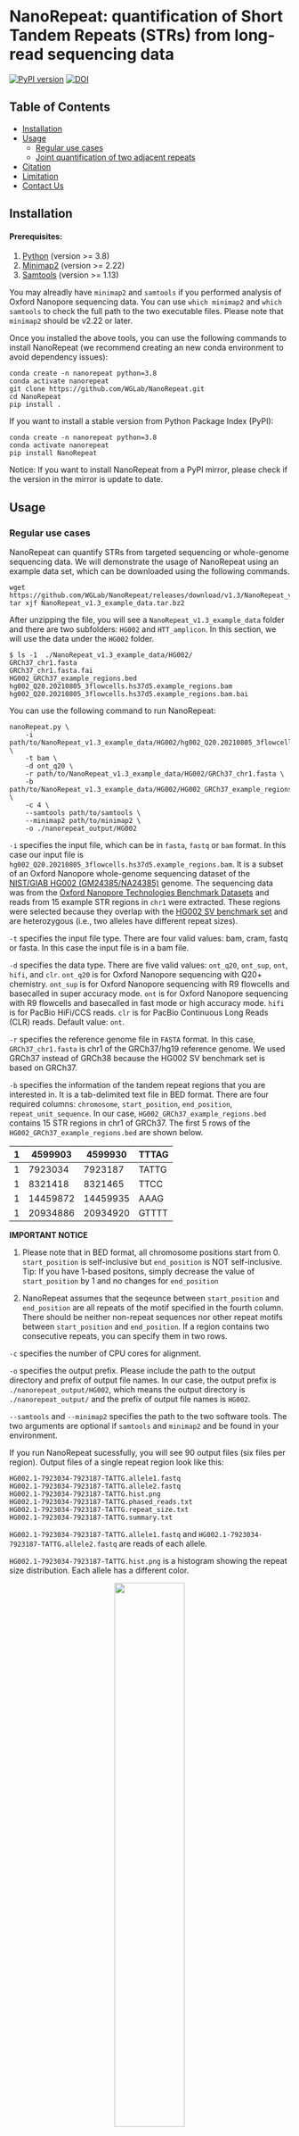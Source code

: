 # NanoRepeat: quantification of Short Tandem Repeats (STRs) from long-read sequencing data

[![PyPI version](https://badge.fury.io/py/NanoRepeat.svg)](https://badge.fury.io/py/NanoRepeat)
[![DOI](https://www.zenodo.org/badge/DOI/10.5281/zenodo.7024484.svg)](https://www.zenodo.org/record/7024484)

## Table of Contents

- [Installation](#installation)
- [Usage](#usage)
  - [Regular use cases](#regular-use-cases)
  - [Joint quantification of two adjacent repeats](#joint_quantification)
- [Citation](#citation)
- [Limitation](#limitation)
- [Contact Us](#contact-us)

## Installation

#### Prerequisites:

1. [Python](https://www.python.org/downloads/) (version >= 3.8)
2. [Minimap2](https://github.com/lh3/minimap2) (version >= 2.22)
3. [Samtools](https://github.com/samtools/samtools.git) (version >= 1.13)

You may alreadly have `minimap2` and `samtools` if you performed analysis of Oxford Nanopore sequencing data. You can use `which minimap2` and `which samtools` to check the full path to the two executable files. Please note that `minimap2` should be v2.22 or later. 

Once you installed the above tools, you can use the following commands to install NanoRepeat (we recommend creating an new conda environment to avoid dependency issues):

```
conda create -n nanorepeat python=3.8
conda activate nanorepeat
git clone https://github.com/WGLab/NanoRepeat.git
cd NanoRepeat
pip install .
```

If you want to install a stable version from Python Package Index (PyPI): 

```
conda create -n nanorepeat python=3.8
conda activate nanorepeat
pip install NanoRepeat
```
Notice: If you want to install NanoRepeat from a PyPI mirror, please check if the version in the mirror is update to date. 

## Usage

### Regular use cases

NanoRepeat can quantify STRs from targeted sequencing or whole-genome sequencing data. We will demonstrate the usage of NanoRepeat using an example data set, which can be downloaded using the following commands. 

```
wget https://github.com/WGLab/NanoRepeat/releases/download/v1.3/NanoRepeat_v1.3_example_data.tar.bz2
tar xjf NanoRepeat_v1.3_example_data.tar.bz2
```

After unzipping the file, you will see a `NanoRepeat_v1.3_example_data` folder and there are two subfolders: `HG002` and `HTT_amplicon`. In this section, we will use the data under the `HG002` folder. 

```
$ ls -1  ./NanoRepeat_v1.3_example_data/HG002/ 
GRCh37_chr1.fasta
GRCh37_chr1.fasta.fai
HG002_GRCh37_example_regions.bed
hg002_Q20.20210805_3flowcells.hs37d5.example_regions.bam
hg002_Q20.20210805_3flowcells.hs37d5.example_regions.bam.bai
```

You can use the following command to run NanoRepeat: 

```
nanoRepeat.py \
    -i path/to/NanoRepeat_v1.3_example_data/HG002/hg002_Q20.20210805_3flowcells.hs37d5.example_regions.bam \
    -t bam \
    -d ont_q20 \
    -r path/to/NanoRepeat_v1.3_example_data/HG002/GRCh37_chr1.fasta \
    -b path/to/NanoRepeat_v1.3_example_data/HG002/HG002_GRCh37_example_regions.bed \
    -c 4 \
    --samtools path/to/samtools \
    --minimap2 path/to/minimap2 \
    -o ./nanorepeat_output/HG002
```

`-i` specifies the input file, which can be in `fasta`, `fastq` or `bam` format. In this case our input file is `hg002_Q20.20210805_3flowcells.hs37d5.example_regions.bam`. It is a subset of an Oxford Nanopore whole-genome sequencing dataset of the [NIST/GIAB HG002 (GM24385/NA24385)](https://catalog.coriell.org/0/Sections/Search/Sample_Detail.aspx?Ref=NA24385&Product=DNA) genome. The sequencing data was from the [Oxford Nanopore Technologies Benchmark Datasets](https://registry.opendata.aws/ont-open-data/) and reads from 15 example STR regions in `chr1` were extracted. These regions were selected because they overlap with the [HG002 SV benchmark set](https://ftp-trace.ncbi.nlm.nih.gov/giab/ftp/data/AshkenazimTrio/analysis/NIST_SVs_Integration_v0.6/HG002_SVs_Tier1_v0.6.vcf.gz) and are heterozygous (i.e., two alleles have different repeat sizes). 

`-t` specifies the input file type. There are four valid values: bam, cram, fastq or fasta. In this case the input file is in a bam file. 

`-d` specifies the data type. There are five valid values: `ont_q20`, `ont_sup`, `ont`, `hifi`, and `clr`. `ont_q20` is for Oxford Nanopore sequencing with Q20+ chemistry. `ont_sup` is for Oxford Nanopore sequencing with R9 flowcells and basecalled in super accuracy mode. `ont` is for Oxford Nanopore sequencing with R9 flowcells and basecalled in fast mode or high accuracy mode. `hifi` is for PacBio HiFi/CCS reads. `clr` is for PacBio Continuous Long Reads (CLR) reads. Default value: `ont`.

`-r` specifies the reference genome file in `FASTA` format. In this case, `GRCh37_chr1.fasta` is chr1 of the GRCh37/hg19 reference genome. We used GRCh37 instead of GRCh38 because the HG002 SV benchmark set is based on GRCh37. 

`-b` specifies the information of the tandem repeat regions that you are interested in. It is a tab-delimited text file in BED format. There are four required columns: `chromosome`, `start_position`, `end_position`, `repeat_unit_sequence`. In our case, `HG002_GRCh37_example_regions.bed` contains 15 STR regions in chr1 of GRCh37. The first 5 rows of the `HG002_GRCh37_example_regions.bed` are shown below. 

| 1 | 4599903  | 4599930   | TTTAG   |
|---|----------|-----------|---------|
| 1 | 7923034  | 7923187   | TATTG   |
| 1 | 8321418  | 8321465   | TTCC    |
| 1 | 14459872 |  14459935 |  AAAG   |
| 1 | 20934886 |  20934920 |  GTTTT  |

**IMPORTANT NOTICE**
1) Please note that in BED format, all chromosome positions start from 0. `start_position` is self-inclusive but `end_position` is NOT self-inclusive. Tip: If you have 1-based positons, simply decrease the value of `start_position` by 1 and no changes for `end_position`

2) NanoRepeat assumes that the seqeunce between `start_position` and `end_position` are all repeats of the motif specified in the fourth column. There should be neither non-repeat sequences nor other repeat motifs between `start_position` and `end_position`. If a region contains two consecutive repeats, you can specify them in two rows. 

`-c` specifies the number of CPU cores for alignment. 

`-o` specifies the output prefix. Please include the path to the output directory and prefix of output file names. In our case, the output prefix is `./nanorepeat_output/HG002`, which means the output directory is `./nanorepeat_output/` and the prefix of output file names is `HG002`.

`--samtools` and `--minimap2` specifies the path to the two software tools. The two arguments are optional if `samtools` and `minimap2` and be found in your environment. 

If you run NanoRepeat sucessfully, you will see 90 output files (six files per region). Output files of a single repeat region look like this: 

```
HG002.1-7923034-7923187-TATTG.allele1.fastq
HG002.1-7923034-7923187-TATTG.allele2.fastq
HG002.1-7923034-7923187-TATTG.hist.png
HG002.1-7923034-7923187-TATTG.phased_reads.txt
HG002.1-7923034-7923187-TATTG.repeat_size.txt
HG002.1-7923034-7923187-TATTG.summary.txt
```

`HG002.1-7923034-7923187-TATTG.allele1.fastq` and `HG002.1-7923034-7923187-TATTG.allele2.fastq` are reads of each allele. 

`HG002.1-7923034-7923187-TATTG.hist.png` is a histogram showing the repeat size distribution. Each allele has a different color.
<p align="center"><img src="images/HG002.1-7923034-7923187-TATTG.hist.png" width="50%"></p>


`HG002.1-7923034-7923187-TATTG.phased_reads.txt` shows the phasing results. First 10 lines of the `HG002.1-7923034-7923187-TATTG.phased_reads.txt` are shown below. 

```
$ head HG002.1-7923034-7923187-TATTG.phased_reads.txt
##RepeatRegion=1-7923034-7923187-TATTG
#Read_Name	Allele_ID	Phasing_Confidence	Repeat_Size
746edfa7-715f-4e97-913e-ef73ed97135f	1	HIGH	14.0
d6355053-0ed2-438e-8469-28cabeb2aedf	1	HIGH	17.0
513a749a-6ffc-47c4-a499-9f9222e93abf	1	HIGH	17.0
fc8dc377-8772-4dc0-922d-ad694deec8d7	1	HIGH	17.0
cd847c0e-9fbf-4abf-8f0a-ea938026ef41	1	HIGH	17.0
f53bc376-69b4-4118-87e1-59379c640408	1	HIGH	17.0
9b70cd2a-c1df-447a-a7aa-b5ab8046115e	1	HIGH	17.0
6a9b6f5b-d59d-4dde-9adb-8e6ac91cc6e4	1	HIGH	17.0
```

The columns of the `*.phased_reads.txt` file: 

| Column | Description                                  |
|:------:|----------------------------------------------|
|    1   | Read_Name                                    |
|    2   | Allele_ID                                    |
|    3   | Phasing_Confidence (two values: HIGH or LOW) |
|    4   | Repeat_Size                                  |

`HG002.1-7923034-7923187-TATTG.repeat_size.txt` is the estimated repeat sizes of ALL reads. This file is similar to the `*.phased_reads.txt` file but it also includes reads that may be removed in the phasing process (e.g. reads considered as noisy reads or outliers)

```
$ head HG002.1-7923034-7923187-TATTG.repeat_size.txt
##Repeat_Region=1-7923034-7923187-TATTG
#Read_Name	Repeat_Size
746edfa7-715f-4e97-913e-ef73ed97135f	14.0
d6355053-0ed2-438e-8469-28cabeb2aedf	17.0
dadaf0a0-8797-47ca-a21b-259928edca7e	48.0
513a749a-6ffc-47c4-a499-9f9222e93abf	17.0
07f65d31-4023-4d86-beba-76fb88f2cf45	48.0
4e66c3d0-6f15-4ff7-a8a8-d5c95d57e73d	48.0
fc8dc377-8772-4dc0-922d-ad694deec8d7	17.0
cd847c0e-9fbf-4abf-8f0a-ea938026ef41	17.0
```

`HG002.1-7923034-7923187-TATTG.summary.txt` gives the quantification of the repeat size. It has the following information: 1) repeat region; 2) number of detected alleles; 3) repeat size of each allele; 4) number of reads of each allele; 5) number of removed reads.

```
$ cat HG002.1-7923034-7923187-TATTG.summary.txt
Repeat_Region=1-7923034-7923187-TATTG	Method=GMM	Num_Alleles=2	Num_Removed_Reads=0	Allele1_Num_Reads=33	Allele1_Repeat_Size=17	Allele2_Num_Reads=19	Allele2_Repeat_Size=48
```

### <a name="joint_quantification"> Joint quantification of two adjacent STRs (such as the `CAG` and `CCG` repeats in the HTT gene)

Sometimes two STRs are next to each other. For example, in exon-1 of the human HTT gene, there are two adjacent STRs: `CAG` and `CCG`. The sequence structure is: (CAG)<sub>m</sub>-CAA-CAG-CCG-CCA-(CCG)<sub>n</sub>. NanoRepeat can jointly quantify the two STRs and provide phased results. In our experience, looking at both repeats help generate better quantification results. 
	
We will demonstrate the joint quantification using the same example dataset (described in the above section). If you have not downloaded the dataset, you can execute following commands. 

```
wget https://github.com/WGLab/NanoRepeat/releases/download/v1.3/NanoRepeat_v1.3_example_data.tar.bz2
tar xjf NanoRepeat_v1.3_example_data.tar.bz2
```

After unzipping the file, you will see a `NanoRepeat_v1.2_example_data` folder and there are two subfolders: `HG002` and `HTT_amplicon`. In this section, we will use the data under the `HTT_amplicon` folder. 
	
The input fastq file is here: `./NanoRepeat_v1.2_example_data/HTT_amplicon/HTT_amplicon.fastq.gz`.
	
The reference fasta file is here: `./NanoRepeat_v1.2_example_data/HTT_amplicon/GRCh38_chr4.0_4Mb.fasta`.

You can use the following command to run `NanoRepeat-joint`:
```
nanoRepeat-joint.py  \
    -i ./NanoRepeat_v1.3_example_data/HTT_amplicon/HTT_amplicon.fastq.gz \
    -r ./NanoRepeat_v1.3_example_data/HTT_amplicon/GRCh38_chr4.0_4Mb.fasta \
    -1 chr4:3074876:3074933:CAG:200      \
    -2 chr4:3074946:3074966:CCG:20       \
    -o ./joint_quantification_output/HTT \
    -c 4
```

`-1` and `-2` specify the two repeat regions. The format of `-1`  and `-2` is `chrom:start_position:end_position:repeat_unit:max_size`. The start and end positions are 0-based (the first base on the chromosome is numbered 0). The start position is self-inclusive but the end position is non-inclusive, which is the same as the [BED format](https://genome.ucsc.edu/FAQ/FAQformat.html#format1). For example, a region of the first 100 bases of chr1 is denoted as `chr1:0:100`.  `max_size` is the max repeat length that we consider. Please set `max_size` to be a reasonal number. If `max_size` is too large (e.g. well beyond the max possible number), the speed of joint quantification might be slow.


If you run NanoRepeat sucessfully, you will see the following files in the `./joint_quantification_output` folder. 

```
HTT.allele1.fastq
HTT.allele2.fastq
HTT.chr4-3074876-3074933-CAG.hist.png
HTT.chr4-3074946-3074966-CCG.hist.png
HTT.hist2d.png
HTT.phased_reads.txt
HTT.repeat_size.txt
HTT.scatter.png
HTT.summary.txt
```

`HTT.allele1.fastq` and `HTT.allele2.fastq` are the reads assigned to each allele. 

`HTT.chr4-3074876-3074933-CAG.hist.png` is a histogram showing the repeat size distribution of the first repeat (chr4-3074876-3074933-CAG).

<p align="center"><img src="images/HTT.chr4-3074876-3074933-CAG.hist.png" width="50%"></p>

`HTT.chr4-3074946-3074966-CCG.hist.png` is a histogram showing the repeat size distribution of the second repeat (chr4-3074946-3074966-CCG). 

<p align="center"><img src="images/HTT.chr4-3074946-3074966-CCG.hist.png" width="50%"></p>

`HTT.hist2d.png` is a two-dimensional histogram showing the joint distribution of the two repeats. 

<p align="center"><img src="images/HTT.hist2d.png" width="50%"></p>

`HTT.scatter.png` is a scatter plot showing the joint distribution of the two repeats. The dotted lines indicates the 95% equi-probability surface of the Gaussian mixture models.

<p align="center"><img src="images/HTT.scatter.png" width="50%"></p>


`HTT.phased_reads.txt` shows the phasing results. The first line is the path to the input FASTQ file. Lines 2-9 of the `HTT.phased_reads.txt` file are shown below (as a table). 

| #Read_Name | Allele_ID | Phasing_Confidence | chr4-3074876-3074933-CAG.Repeat_Size | chr4-3074946-3074966-CCG.Repeat_Size |
|---|:---:|:---:|:---:|:---:|
| ONT_read330 | 1 | HIGH | 13.5 | 8 |
| ONT_read1284 | 1 | HIGH | 17 | 11.5 |
| ONT_read579 | 1 | HIGH | 16 | 10 |
| ONT_read838 | 1 | HIGH | 15.5 | 10 |
| ONT_read520 | 1 | LOW | 25 | 13 |
| ONT_read1066 | 1 | HIGH | 17.5 | 10 |
| ONT_read1059 | 1 | HIGH | 16 | 10.5 |
| ONT_read526 | 1 | HIGH | 17 | 10 |

The `*summary.txt` file gives the quantification of the repeat sizes. It has the following information: 
1) input file
2) number of alleles
3) number of reads for each allele
4) quantification of repeat sizes of each allele

The content of `HTT.summary.txt` is shown below: 

| Input_FASTQ | path/to/HTT_amplicon.fastq.gz |
|---|---|
| Method | 2D-GMM |
| Num_Alleles | 2 |
| Num_Removed_Reads | 0 |
| Allele1_Num_Reads | 733 |
| Allele1_chr4-3074876-3074933-CAG.Repeat_Size | 17 |
| Allele1_chr4-3074946-3074966-CCG.Repeat_Size | 10 |
| Allele2_Num_Reads | 856 |
| Allele2_chr4-3074876-3074933-CAG.Repeat_Size | 55 |
| Allele2_chr4-3074946-3074966-CCG.Repeat_Size | 7 |


## Citation
If you use NanoRepeat, please cite: 

Fang L, Monteys AM, Dürr A, Keiser M, Cheng C, Harapanahalli A, et al. Haplotyping SNPs for allele-specific gene editing of the expanded huntingtin allele using long-read sequencing. Human Genetics and Genomics Advances. 2023;4(1):100146. DOI: https://doi.org/10.1016/j.xhgg.2022.100146.


BibTeX format: 

```
@article{FANG2023100146,
	title = {Haplotyping SNPs for allele-specific gene editing of the expanded huntingtin allele using long-read sequencing},
	journal = {Human Genetics and Genomics Advances},
	volume = {4},
	number = {1},
	pages = {100146},
	year = {2023},
	issn = {2666-2477},
	doi = {https://doi.org/10.1016/j.xhgg.2022.100146},
	url = {https://www.sciencedirect.com/science/article/pii/S266624772200063X},
	author = {Li Fang and Alex Mas Monteys and Alexandra Dürr and Megan Keiser and Congsheng Cheng and Akhil Harapanahalli and Pedro Gonzalez-Alegre and Beverly L. Davidson and Kai Wang},
	keywords = {Huntington’s disease, long-read sequencing, CRISPR, SNP, repeat detection}
}

```
## Limitation
NanoRepeat can accuratly quantify simple repeats but cannot handle mixed repeats of different motifs (i.e. a mixture of `GCCA` and `AAATT`), but imperfect repeats of approximately the same motif are OK. 

## Contact Us

If you need any help from us, you are welcome to raise an issue at the issue page. You can also contact Dr. Li Fang (fangli9@sysu.edu.cn) or Dr. Kai Wang (wangk@chop.edu).
